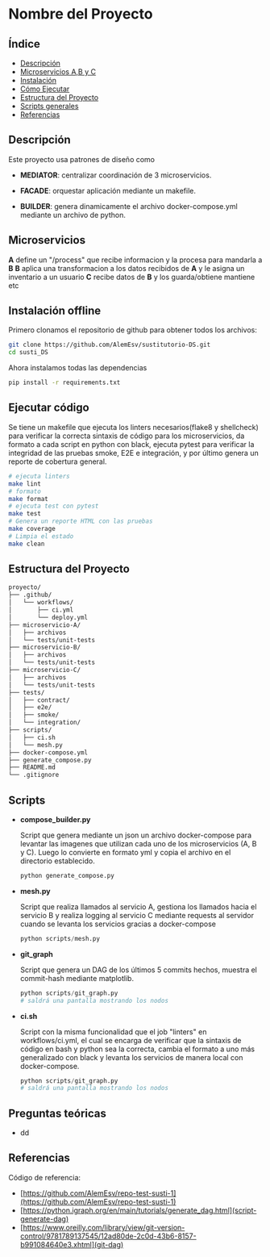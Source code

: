 # Nombre del Proyecto

## Índice

- [Descripción](#descripción)
- [Microservicios A,B y C](#microservicios)
- [Instalación](#instalación-offline)
- [Cómo Ejecutar](#ejecutar-código)
- [Estructura del Proyecto](#estructura-del-proyecto)
- [Scripts generales](#scripts)
- [Referencias](#referencias)

## Descripción

Este proyecto usa patrones de diseño como

- **MEDIATOR**: centralizar coordinación de 3 microservicios.

- **FACADE**: orquestar aplicación mediante un makefile.

- **BUILDER**: genera dinamicamente el archivo docker-compose.yml mediante un archivo de python.

## Microservicios

**A** define un "/process" que recibe informacion y la procesa para mandarla a **B**
**B** aplica una transformacion a los datos recibidos de **A** y le asigna un inventario a un usuario
**C** recibe datos de **B** y los guarda/obtiene mantiene etc

## Instalación offline

Primero clonamos el repositorio de github para obtener todos los archivos:

```bash
git clone https://github.com/AlemEsv/sustitutorio-DS.git
cd susti_DS
```

Ahora instalamos todas las dependencias

```bash
pip install -r requirements.txt
```

## Ejecutar código

Se tiene un makefile que ejecuta los linters necesarios(flake8 y shellcheck) para verificar la correcta sintaxis de código para los microservicios, da formato a cada script en python con black, ejecuta pytest para verificar la integridad de las pruebas smoke, E2E e integración, y por último genera un reporte de cobertura general.

```bash
# ejecuta linters
make lint
# formato
make format
# ejecuta test con pytest
make test
# Genera un reporte HTML con las pruebas
make coverage
# Limpia el estado
make clean
```

## Estructura del Proyecto

```bash
proyecto/
├── .github/
│   └── workflows/
│       ├── ci.yml
│       └── deploy.yml
├── microservicio-A/
│   ├── archivos
│   └── tests/unit-tests
├── microservicio-B/
│   ├── archivos
│   └── tests/unit-tests
├── microservicio-C/
│   ├── archivos
│   └── tests/unit-tests
├── tests/
│   ├── contract/
│   ├── e2e/
│   ├── smoke/
│   └── integration/
├── scripts/
│   ├── ci.sh
│   └── mesh.py
├── docker-compose.yml
├── generate_compose.py
├── README.md
└── .gitignore
```

## Scripts

- **compose_builder.py**

    Script que genera mediante un json un archivo docker-compose para levantar las imagenes que utilizan cada uno de los microservicios (A, B y C).
    Luego lo convierte en formato yml y copia el archivo en el directorio establecido.

    ```python
    python generate_compose.py
    ```

- **mesh.py**

    Script que realiza llamados al servicio A, gestiona los llamados hacia el servicio B y realiza logging al servicio C mediante requests al servidor cuando se levanta los servicios gracias a docker-compose

    ```python
    python scripts/mesh.py
    ```

- **git_graph**

    Script que genera un DAG de los últimos 5 commits hechos, muestra el commit-hash mediante matplotlib.

    ```python
    python scripts/git_graph.py
    # saldrá una pantalla mostrando los nodos
    ```

- **ci.sh**

    Script con la misma funcionalidad que el job "linters" en workflows/ci.yml, el cual se encarga de verificar que la sintaxis de código en bash y python sea la correcta, cambia el formato a uno más generalizado con black y levanta los servicios de manera local con docker-compose.

    ```python
    python scripts/git_graph.py
    # saldrá una pantalla mostrando los nodos
    ```

## Preguntas teóricas

- dd

## Referencias

Código de referencia:

- [https://github.com/AlemEsv/repo-test-susti-1](https://github.com/AlemEsv/repo-test-susti-1)
- [https://python.igraph.org/en/main/tutorials/generate_dag.html](script-generate-dag)
- [https://www.oreilly.com/library/view/git-version-control/9781789137545/12ad80de-2c0d-43b6-8157-b991084640e3.xhtml](git-dag)
